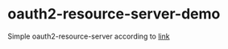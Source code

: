 # oauth2-resource-server-demo
Simple oauth2-resource-server according to [link](https://www.danvega.dev/blog/2022/09/06/spring-security-jwt/)